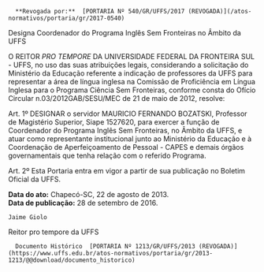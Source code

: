       **Revogada por:**  [PORTARIA Nº 540/GR/UFFS/2017 (REVOGADA)](/atos-normativos/portaria/gr/2017-0540) 

   Designa Coordenador do Programa Inglês Sem Fronteiras no Âmbito da UFFS  

O REITOR *PRO TEMPORE* DA UNIVERSIDADE FEDERAL DA FRONTEIRA SUL - UFFS, no uso das suas atribuições legais, considerando a solicitação do Ministério da Educação referente a indicação de professores da UFFS para representar a área de língua inglesa na Comissão de Proficiência em Língua Inglesa para o Programa Ciência Sem Fronteiras, conforme consta do Ofício Circular n.03/2012GAB/SESU/MEC de 21 de maio de 2012, resolve:

 Art. 1º DESIGNAR o servidor MAURICIO FERNANDO BOZATSKI, Professor de Magistério Superior, Siape 1527620, para exercer a função de Coordenador do Programa Inglês Sem Fronteiras, no Âmbito da UFFS, e atuar como representante institucional junto ao Ministério da Educação e à Coordenação de Aperfeiçoamento de Pessoal - CAPES e demais órgãos governamentais que tenha relação com o referido Programa.

 Art. 2º Esta Portaria entra em vigor a partir de sua publicação no Boletim Oficial da UFFS.

  

   **Data do ato:** Chapecó-SC, 22 de agosto de 2013.   
 **Data de publicação:**  28 de setembro de 2016. 

    Jaime Giolo   
 Reitor pro tempore da UFFS 

      Documento Histórico  [PORTARIA Nº 1213/GR/UFFS/2013 (REVOGADA)](https://www.uffs.edu.br/atos-normativos/portaria/gr/2013-1213/@@download/documento_historico)     
      